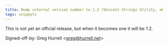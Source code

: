 ```yaml
---
title: Bump internal version number to 1.2 (Wincent Strings Utility, eb0a895)
tags: snippets
---
```


This is not yet an official release, but when it becomes one it will be 1.2.

Signed-off-by: Greg Hurrell &lt;greg@hurrell.net&gt;
